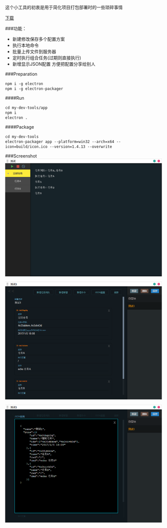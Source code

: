 这个小工具的初衷是用于简化项目打包部署时的一些琐碎事情

[下载](https://github.com/aolose/my-dev-tools/releases/download/0.0.1/app-win32-x64.7z)

###功能：
- 新建修改保存多个配置方案
- 执行本地命令
- 批量上传文件到服务器
- 定时执行组合任务(过期则直接执行)
- 新增显示JSON配置 方便把配置分享给别人


###Preparation
``` 
npm i -g electron 
npm i -g electron-packager
```
####Run
```
cd my-dev-tools/app
npm i
electron .
```
####Package
```
cd my-dev-tools
electron-packager app --platform=win32 --arch=x64 --icon=build/icon.ico --version=1.4.13 --overwrite
```
###Screenshot
![1](1.png)

![2](2.png)

![3](3.png)
